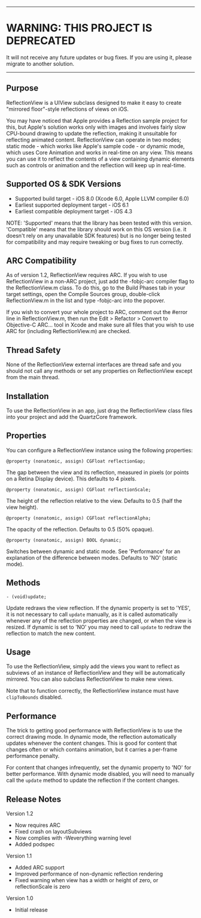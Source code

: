 ***************
WARNING: THIS PROJECT IS DEPRECATED
====================================
It will not receive any future updates or bug fixes. If you are using it, please migrate to another solution.
***************


Purpose
--------------

ReflectionView is a UIView subclass designed to make it easy to create "mirrored floor"-style reflections of views on iOS.

You may have noticed that Apple provides a Reflection sample project for this, but Apple's solution works only with images and involves fairly slow CPU-bound drawing to update the reflection, making it unsuitable for reflecting animated content. ReflectionView can operate in two modes; static mode - which works like Apple's sample code - or dynamic mode, which uses Core Animation and works in real-time on any view. This means you can use it to reflect the contents of a view containing dynamic elements such as controls or animation and the reflection will keep up in real-time.


Supported OS & SDK Versions
-----------------------------

* Supported build target - iOS 8.0 (Xcode 6.0, Apple LLVM compiler 6.0)
* Earliest supported deployment target - iOS 6.1
* Earliest compatible deployment target - iOS 4.3

NOTE: 'Supported' means that the library has been tested with this version. 'Compatible' means that the library should work on this OS version (i.e. it doesn't rely on any unavailable SDK features) but is no longer being tested for compatibility and may require tweaking or bug fixes to run correctly.


ARC Compatibility
------------------

As of version 1.2, ReflectionView requires ARC. If you wish to use ReflectionView in a non-ARC project, just add the -fobjc-arc compiler flag to the ReflectionView.m class. To do this, go to the Build Phases tab in your target settings, open the Compile Sources group, double-click ReflectionView.m in the list and type -fobjc-arc into the popover.

If you wish to convert your whole project to ARC, comment out the #error line in ReflectionView.m, then run the Edit > Refactor > Convert to Objective-C ARC... tool in Xcode and make sure all files that you wish to use ARC for (including ReflectionView.m) are checked.


Thread Safety
--------------

None of the ReflectionView external interfaces are thread safe and you should not call any methods or set any properties on ReflectionView except from the main thread.


Installation
--------------

To use the ReflectionView in an app, just drag the ReflectionView class files into your project and add the QuartzCore framework.


Properties
------------

You can configure a ReflectionView instance using the following properties:

	@property (nonatomic, assign) CGFloat reflectionGap;
	
The gap between the view and its reflection, measured in pixels (or points on a Retina Display device). This defaults to 4 pixels.
	
	@property (nonatomic, assign) CGFloat reflectionScale;
	
The height of the reflection relative to the view. Defaults to 0.5 (half the view height).
	
	@property (nonatomic, assign) CGFloat reflectionAlpha;
	
The opacity of the reflection. Defaults to 0.5 (50% opaque).

	@property (nonatomic, assign) BOOL dynamic;
	
Switches between dynamic and static mode. See 'Performance' for an explanation of the difference between modes. Defaults to 'NO' (static mode).
	
	
Methods
--------------

	- (void)update;
	
Update redraws the view reflection. If the dynamic property is set to 'YES', it is not necessary to call `update` manually, as it is called automatically whenever any of the reflection properties are changed, or when the view is resized. If dynamic is set to 'NO' you may need to call `update` to redraw the reflection to match the new content.


Usage
--------

To use the ReflectionView, simply add the views you want to reflect as subviews of an instance of ReflectionView and they will be automatically mirrored. You can also subclass ReflectionView to make new views.

Note that to function correctly, the ReflectionView instance must have `clipToBounds` disabled.


Performance
-------------

The trick to getting good performance with ReflectionView is to use the correct drawing mode. In dynamic mode, the reflection automatically updates whenever the content changes. This is good for content that changes often or which contains animation, but it carries a per-frame performance penalty.

For content that changes infrequently, set the dynamic property to 'NO' for better performance. With dynamic mode disabled, you will need to manually call the `update` method to update the reflection if the content changes.


Release Notes
----------------

Version 1.2

- Now requires ARC
- Fixed crash on layoutSubviews
- Now complies with -Weverything warning level
- Added podspec

Version 1.1

- Added ARC support
- Improved performance of non-dynamic reflection rendering
- Fixed warning when view has a width or height of zero, or reflectionScale is zero

Version 1.0

- Initial release

